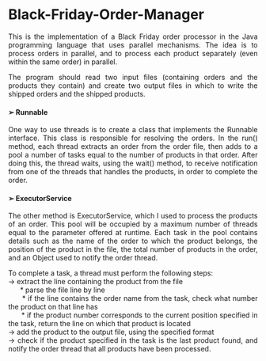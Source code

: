 # Black-Friday-Order-Manager
<p align="justify">
This is the implementation of a Black Friday order processor in the Java programming language that uses parallel mechanisms. The idea is to process orders in parallel, and to process each product separately (even within the same order) in parallel.
</p>

<p align="justify">
The program should read two input files (containing orders and the products they contain) and create two output files in which to write the shipped orders and the shipped products. <br>
</p>

#### ➢ Runnable
<p align="justify">
One way to use threads is to create a class that implements the Runnable interface. This class is responsible for resolving the orders. In the run() method, each thread extracts an order from the order file, then adds to a pool a number of tasks equal to the number of products in that order. After doing this, the thread waits, using the wait() method, to receive notification from one of the threads that handles the products, in order to complete the order. <br>
</p>

#### ➢ ExecutorService

<p align="justify">
The other method is ExecutorService, which I used to process the products of an order. This pool will be occupied by a maximum number of threads equal to the parameter offered at runtime. Each task in the pool contains details such as the name of the order to which the product belongs, the position of the product in the file, the total number of products in the order, and an Object used to notify the order thread.
</p>

<p align="justify">
To complete a task, a thread must perform the following steps: <br>
-> extract the line containing the product from the file <br>
&nbsp;&nbsp;&nbsp;&nbsp;&nbsp;&nbsp;* parse the file line by line <br>
&nbsp;&nbsp;&nbsp;&nbsp;&nbsp;&nbsp;* if the line contains the order name from the task, check what number the product on that line has <br>
&nbsp;&nbsp;&nbsp;&nbsp;&nbsp;&nbsp;* if the product number corresponds to the current position specified in the task, return the line on which that product is located <br>
-> add the product to the output file, using the specified format <br>
-> check if the product specified in the task is the last product found, and notify the order thread that all products have been processed. <br>
</p>

